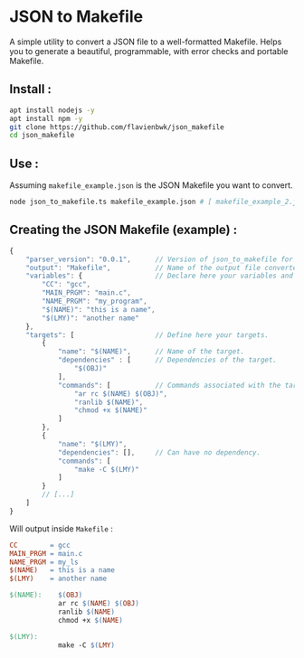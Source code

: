 # JSON to Makefile
A simple utility to convert a JSON file to a well-formatted Makefile.
Helps you to generate a beautiful, programmable, with error checks and portable Makefile.

## Install :

```bash
apt install nodejs -y
apt install npm -y
git clone https://github.com/flavienbwk/json_makefile
cd json_makefile
```

## Use :

Assuming `makefile_example.json` is the JSON Makefile you want to convert.
```bash
node json_to_makefile.ts makefile_example.json # [ makefile_example_2.json [ makefile_example_3.json [...]]]
```


## Creating the JSON Makefile (example) :

```javascript
{
    "parser_version": "0.0.1",      // Version of json_to_makefile for which the JSON has been designed.
    "output": "Makefile",           // Name of the output file converted.
    "variables": {                  // Declare here your variables and their values.
        "CC": "gcc",
        "MAIN_PRGM": "main.c",
        "NAME_PRGM": "my_program",
        "$(NAME)": "this is a name",
        "$(LMY)": "another name"
    },
    "targets": [                    // Define here your targets.
        {
            "name": "$(NAME)",      // Name of the target.
            "dependencies" : [      // Dependencies of the target.
                "$(OBJ)"
            ],
            "commands": [           // Commands associated with the target.
                "ar rc $(NAME) $(OBJ)",
                "ranlib $(NAME)",
                "chmod +x $(NAME)"
            ]
        },
        {
            "name": "$(LMY)",
            "dependencies": [],     // Can have no dependency.
            "commands": [
                "make -C $(LMY)"
            ]
        }
        // [...]
    ]
}
```

Will output inside `Makefile` :

```Makefile
CC        = gcc
MAIN_PRGM = main.c
NAME_PRGM = my_ls
$(NAME)   = this is a name
$(LMY)    = another name

$(NAME):    $(OBJ) 
            ar rc $(NAME) $(OBJ)
            ranlib $(NAME)
            chmod +x $(NAME)

$(LMY):     
            make -C $(LMY)

```
